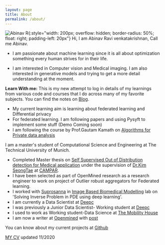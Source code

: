 ```yaml
---
layout: page
title: About
permalink: /about/
---
```


![Abinav R](../resources/me.jpg){:style="width: 200px; overflow: hidden; border-radius: 50%; float: right; padding-left: 20px"}
Hi, I am Abinav Ravi venkatakrishnan, Call me Abinav. 

* I am passionate about machine learning since it is all about optimization something every human strives for in their life.

* I am interested in  Computer vision and  Medical imaging. I am also interested in generative models and trying to get a more detail understanding at the moment. 

**Learn With me:**
This is my new attempt to log in details of my learnings from various code and courses that I do across many of my favorite subjects. You can find the notes on [Blog](https://abinavravi.github.io/). 

* My current learning aim is learning about federated learning and Differential privacy
* For federated learning. I am following papers and using Pysyft to implement some stuff (Demo Coming soon)
* I am following the course by Prof.Gautam Kamath on [Algorithms for Private data analysis](http://www.gautamkamath.com/CS860-fa2020.html)

I am a master's student of Computational Science and Engineering at The Technical University of Munich. 

* Completed Master thesis on [Self Supervised Out of Distribution detection for Medical application](../resources/thesis.pdf) under the supervision of [Dr.Kim SeongTae](http://campar.in.tum.de/Main/SeongTae) at [CAMPAR](http://campar.in.tum.de/Chair/ResearchGroupCamp).  
* I have been selected as part of OpenMined research as a research engineer to work on project of Outlier robust aggregators for Federated learning. 
* I worked with [Suprosanna](http://campar.in.tum.de/Main/SuprosannaShit) in [Image Based Biomedical Modelling](http://campar.in.tum.de/Chair/ResearchIBBM) lab on 'Solving Inverse Problem in PDE using deep learning'.
* I am currently a Data Scientist at [Deepc](http://deepc.ai/)
* I was previously a Junior Data Scientist- Working student at [Deepc](http://deepc.ai/)
* I used to work as Working student-Data Science at [The Mobility House](https://www.mobilityhouse.com/int_en/)
* I am now a writer at [Openmined](https://blog.openmined.org/) with [post](https://blog.openmined.org/conference-summary-end-to-end-privacy-preserving-deep-learning-on-multi-institutional-medical-imaging-data/)

You can know about my current projects at [Github](https://github.com/AbinavRavi)

[MY CV](../resources/Abinavresume.pdf) updated 11/2020
